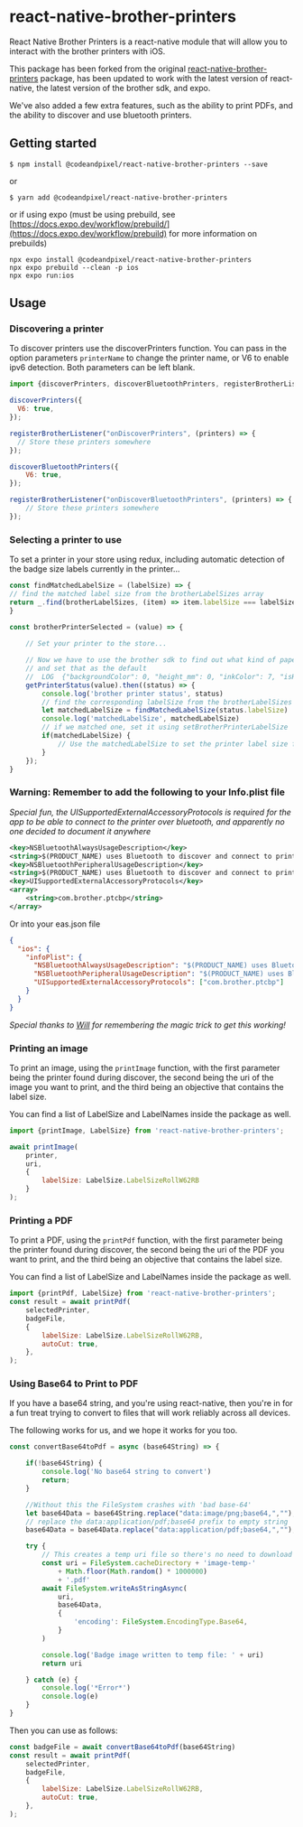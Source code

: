 # react-native-brother-printers

React Native Brother Printers is a react-native module that will allow you to interact with the brother printers with iOS. 

This package has been forked from the original [react-native-brother-printers](https://github.com/Avery246813579/react-native-brother-printers) package, has been updated to work with the latest version of react-native, the latest version of the brother sdk, and expo.

We've also added a few extra features, such as the ability to print PDFs, and the ability to discover and use bluetooth printers.

## Getting started

`$ npm install @codeandpixel/react-native-brother-printers --save`

or 

`$ yarn add @codeandpixel/react-native-brother-printers`

or if using expo (must be using prebuild, see [https://docs.expo.dev/workflow/prebuild/](https://docs.expo.dev/workflow/prebuild) for more information on prebuilds)

```
npx expo install @codeandpixel/react-native-brother-printers
npx expo prebuild --clean -p ios
npx expo run:ios
```

## Usage

### Discovering a printer
To discover printers use the discoverPrinters function. You can pass in the option parameters `printerName` to change
the printer name, or V6 to enable ipv6 detection. Both parameters can be left blank. 

```javascript
import {discoverPrinters, discoverBluetoothPrinters, registerBrotherListener} from 'react-native-brother-printers';

discoverPrinters({
  V6: true,
});

registerBrotherListener("onDiscoverPrinters", (printers) => {
  // Store these printers somewhere
});

discoverBluetoothPrinters({
    V6: true,
});

registerBrotherListener("onDiscoverBluetoothPrinters", (printers) => {
    // Store these printers somewhere
});
```

### Selecting a printer to use
To set a printer in your store using redux, including automatic detection of the badge size labels currently in the printer...

```javascript
const findMatchedLabelSize = (labelSize) => {
// find the matched label size from the brotherLabelSizes array
return _.find(brotherLabelSizes, (item) => item.labelSize === labelSize)
}

const brotherPrinterSelected = (value) => {
    
    // Set your printer to the store...

    // Now we have to use the brother sdk to find out what kind of paper this printer uses
    // and set that as the default
    //  LOG  {"backgroundColor": 0, "height_mm": 0, "inkColor": 7, "isHeightInfinite": true, "labelSize": 23, "mediaType": 3, "model": 27, "width_mm": 62}
    getPrinterStatus(value).then((status) => {
        console.log('brother printer status', status)
        // find the corresponding labelSize from the brotherLabelSizes array
        let matchedLabelSize = findMatchedLabelSize(status.labelSize)
        console.log('matchedLabelSize', matchedLabelSize)
        // if we matched one, set it using setBrotherPrinterLabelSize
        if(matchedLabelSize) {
            // Use the matchedLabelSize to set the printer label size for use in the printImage/printPdf functions
        }
    });
}
```

### Warning: Remember to add the following to your Info.plist file
_Special fun, the UISupportedExternalAccessoryProtocols is required for the app to be able to connect to the printer over bluetooth, and apparently no one decided to document it anywhere_

```xml
<key>NSBluetoothAlwaysUsageDescription</key>
<string>$(PRODUCT_NAME) uses Bluetooth to discover and connect to printers</string>
<key>NSBluetoothPeripheralUsageDescription</key>
<string>$(PRODUCT_NAME) uses Bluetooth to discover and connect to printers</string> 
<key>UISupportedExternalAccessoryProtocols</key>
<array>
    <string>com.brother.ptcbp</string>
</array>
```

Or into your eas.json file
```json
{
  "ios": {
    "infoPlist": {
      "NSBluetoothAlwaysUsageDescription": "$(PRODUCT_NAME) uses Bluetooth to discover and connect to printers",
      "NSBluetoothPeripheralUsageDescription": "$(PRODUCT_NAME) uses Bluetooth to discover and connect to printers",
      "UISupportedExternalAccessoryProtocols": ["com.brother.ptcbp"]
    }
  }
}
```

_Special thanks to [Will](https://github.com/wjlafrance) for remembering the magic trick to get this working!_

### Printing an image
To print an image, using the `printImage` function, with the first parameter being the printer found during discover,
the second being the uri of the image you want to print, and the third being an objective that contains the label size.

You can find a list of LabelSize and LabelNames inside the package as well.

```javascript
import {printImage, LabelSize} from 'react-native-brother-printers';

await printImage(
    printer, 
    uri, 
    {
        labelSize: LabelSize.LabelSizeRollW62RB
    }
);
```

### Printing a PDF
To print a PDF, using the `printPdf` function, with the first parameter being the printer found during discover,
the second being the uri of the PDF you want to print, and the third being an objective that contains the label size.

You can find a list of LabelSize and LabelNames inside the package as well.

```javascript
import {printPdf, LabelSize} from 'react-native-brother-printers';
const result = await printPdf(
    selectedPrinter,
    badgeFile,
    {
        labelSize: LabelSize.LabelSizeRollW62RB,
        autoCut: true,
    },
);
```

### Using Base64 to Print to PDF

If you have a base64 string, and you're using react-native, then you're in for a fun treat trying to convert to files that will work reliably across all devices. 

The following works for us, and we hope it works for you too. 

```javascript
const convertBase64toPdf = async (base64String) => {

    if(!base64String) {
        console.log('No base64 string to convert')
        return;
    }

    //Without this the FileSystem crashes with 'bad base-64'
    let base64Data = base64String.replace("data:image/png;base64,","");
    // replace the data:application/pdf;base64 prefix to empty string
    base64Data = base64Data.replace("data:application/pdf;base64,","");

    try {
        // This creates a temp uri file so there's no need to download an image_source to get a URI Path
        const uri = FileSystem.cacheDirectory + 'image-temp-'
            + Math.floor(Math.random() * 1000000)
            + '.pdf'
        await FileSystem.writeAsStringAsync(
            uri,
            base64Data,
            {
                'encoding': FileSystem.EncodingType.Base64,
            }
        )

        console.log('Badge image written to temp file: ' + uri)
        return uri

    } catch (e) {
        console.log('*Error*')
        console.log(e)
    }
}
```

Then you can use as follows:

```javascript
const badgeFile = await convertBase64toPdf(base64String)
const result = await printPdf(
    selectedPrinter,
    badgeFile,
    {
        labelSize: LabelSize.LabelSizeRollW62RB,
        autoCut: true,
    },
);
```
